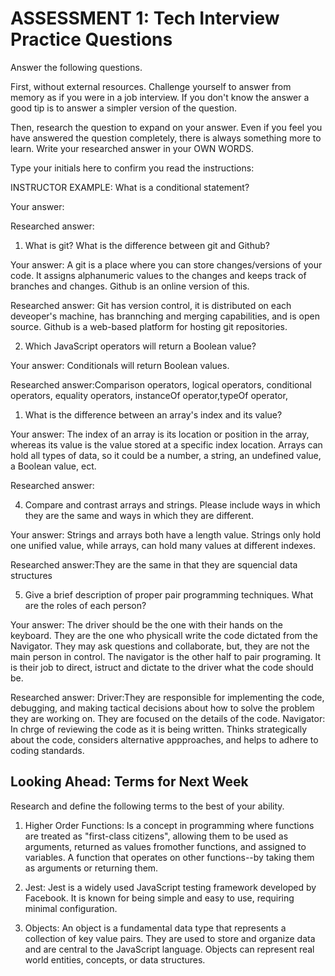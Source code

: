 # ASSESSMENT 1: Tech Interview Practice Questions

Answer the following questions.

First, without external resources. Challenge yourself to answer from memory as if you were in a job interview. If you don't know the answer a good tip is to answer a simpler version of the question.

Then, research the question to expand on your answer. Even if you feel you have answered the question completely, there is always something more to learn. Write your researched answer in your OWN WORDS.

Type your initials here to confirm you read the instructions:

INSTRUCTOR EXAMPLE: What is a conditional statement?

Your answer:

Researched answer:

1. What is git? What is the difference between git and Github?

Your answer: A git is a place where you can store changes/versions of your code. It assigns alphanumeric values to the changes and keeps track of branches and changes. 
Github is an online version of this.

Researched answer: Git has version control, it is distributed on each deveoper's machine, has brannching and merging capabilities, and is open source. Github is a web-based platform for hosting git repositories.

2. Which JavaScript operators will return a Boolean value?

Your answer: Conditionals will return Boolean values.

Researched answer:Comparison operators, logical operators, conditional operators, equality operators, instanceOf operator,typeOf operator,

1. What is the difference between an array's index and its value?

Your answer: The index of an array is its location or position in the array, whereas its value is the value stored at a specific index location. Arrays can hold all types of data, so it could be a number, a string, an undefined value, a Boolean value, ect.

Researched answer:

4. Compare and contrast arrays and strings. Please include ways in which they are the same and ways in which they are different.

Your answer: Strings and arrays both have a length value. Strings only hold one unified value, while arrays, can hold many values at different indexes.

Researched answer:They are the same in that they are squencial data structures

5. Give a brief description of proper pair programming techniques. What are the roles of each person?

Your answer: The driver should be the one with their hands on the keyboard. They are the one who physicall write  the code dictated from the Navigator. They may ask questions and collaborate, but, they are not the main person in control.
The navigator is the other half to pair programing. It is their job to direct, istruct and dictate to the driver what the code should be.

Researched answer: 
Driver:They are responsible for implementing the code, debugging, and making tactical decisions about how to solve the problem they are working on. They are focused on the details of the code.
Navigator: In chrge of reviewing the code as it is being written. Thinks strategically about the code, considers alternative appproaches, and helps to adhere to coding standards.

## Looking Ahead: Terms for Next Week

Research and define the following terms to the best of your ability.

1. Higher Order Functions: Is a concept in programming where functions are treated as "first-class citizens", allowing them to be used as arguments, returned as values fromother functions, and assigned to variables. A function that operates on other functions--by taking them as arguments or returning them.

2. Jest: Jest is a widely used JavaScript testing framework developed by Facebook. It is known for being simple and easy to use, requiring minimal configuration.

3. Objects: An object is a fundamental data type that represents a collection of key value pairs. They are used to store and organize data and are central to the JavaScript language. Objects can represent real world entities, concepts, or data structures.
